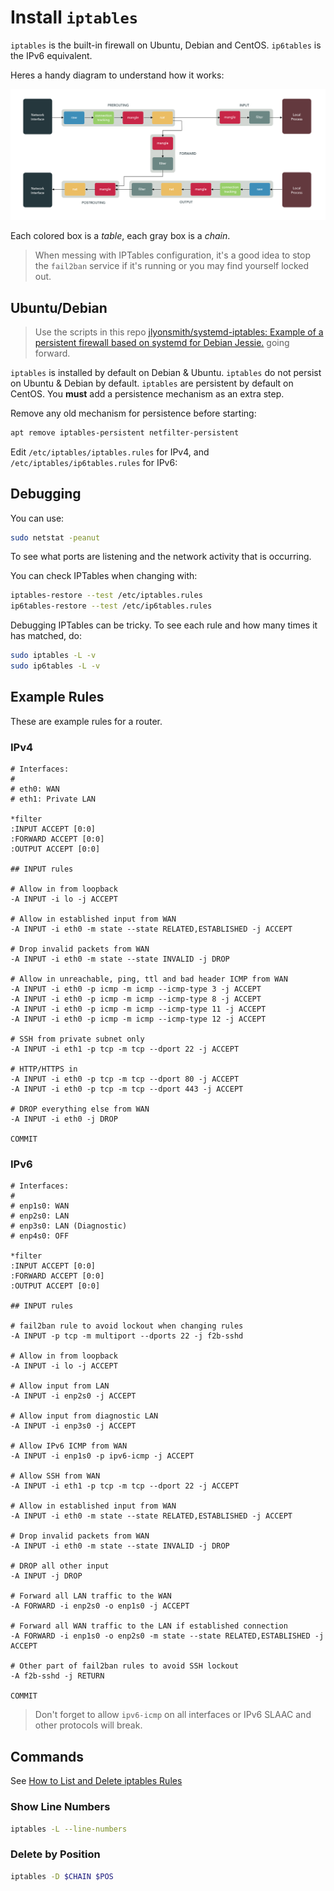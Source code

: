 # Install `iptables`

`iptables` is the built-in firewall on Ubuntu, Debian and CentOS. `ip6tables` is the IPv6 equivalent.

Heres a handy diagram to understand how it works:

![iptables](./IPTables/iptables.png)

Each colored box is a _table_, each gray box is a _chain_.

> When messing with IPTables configuration, it's a good idea to stop the `fail2ban` service if it's running or you may find yourself locked out.

## Ubuntu/Debian

> Use the scripts in this repo [jlyonsmith/systemd-iptables: Example of a persistent firewall based on systemd for Debian Jessie.](https://gi222665thub.com/jlyonsmith/systemd-iptables) going forward.

`iptables` is installed by default on Debian & Ubuntu. `iptables` do not persist on Ubuntu & Debian by default.  `iptables` are persistent by default on CentOS. You **must** add a persistence mechanism as an extra step.

Remove any old mechanism for persistence before starting:

```sh
apt remove iptables-persistent netfilter-persistent
```

Edit `/etc/iptables/iptables.rules` for IPv4, and `/etc/iptables/ip6tables.rules` for IPv6:

## Debugging

You can use:

```bash
sudo netstat -peanut
```

To see what ports are listening and the network activity that is occurring.

You can check IPTables when changing with:

```sh
iptables-restore --test /etc/iptables.rules
ip6tables-restore --test /etc/ip6tables.rules
```

Debugging IPTables can be tricky.  To see each rule and how many times it has matched, do:

```sh
sudo iptables -L -v
sudo ip6tables -L -v
```

## Example Rules

These are example rules for a router.

### IPv4

```rules
# Interfaces:
#
# eth0: WAN
# eth1: Private LAN

*filter
:INPUT ACCEPT [0:0]
:FORWARD ACCEPT [0:0]
:OUTPUT ACCEPT [0:0]

## INPUT rules

# Allow in from loopback
-A INPUT -i lo -j ACCEPT

# Allow in established input from WAN
-A INPUT -i eth0 -m state --state RELATED,ESTABLISHED -j ACCEPT

# Drop invalid packets from WAN
-A INPUT -i eth0 -m state --state INVALID -j DROP

# Allow in unreachable, ping, ttl and bad header ICMP from WAN
-A INPUT -i eth0 -p icmp -m icmp --icmp-type 3 -j ACCEPT
-A INPUT -i eth0 -p icmp -m icmp --icmp-type 8 -j ACCEPT
-A INPUT -i eth0 -p icmp -m icmp --icmp-type 11 -j ACCEPT
-A INPUT -i eth0 -p icmp -m icmp --icmp-type 12 -j ACCEPT

# SSH from private subnet only
-A INPUT -i eth1 -p tcp -m tcp --dport 22 -j ACCEPT

# HTTP/HTTPS in
-A INPUT -i eth0 -p tcp -m tcp --dport 80 -j ACCEPT
-A INPUT -i eth0 -p tcp -m tcp --dport 443 -j ACCEPT

# DROP everything else from WAN
-A INPUT -i eth0 -j DROP

COMMIT
```

### IPv6

```rules
# Interfaces:
#
# enp1s0: WAN
# enp2s0: LAN
# enp3s0: LAN (Diagnostic)
# enp4s0: OFF

*filter
:INPUT ACCEPT [0:0]
:FORWARD ACCEPT [0:0]
:OUTPUT ACCEPT [0:0]

## INPUT rules

# fail2ban rule to avoid lockout when changing rules
-A INPUT -p tcp -m multiport --dports 22 -j f2b-sshd

# Allow in from loopback
-A INPUT -i lo -j ACCEPT

# Allow input from LAN
-A INPUT -i enp2s0 -j ACCEPT

# Allow input from diagnostic LAN
-A INPUT -i enp3s0 -j ACCEPT

# Allow IPv6 ICMP from WAN
-A INPUT -i enp1s0 -p ipv6-icmp -j ACCEPT

# Allow SSH from WAN
-A INPUT -i eth1 -p tcp -m tcp --dport 22 -j ACCEPT

# Allow in established input from WAN
-A INPUT -i eth0 -m state --state RELATED,ESTABLISHED -j ACCEPT

# Drop invalid packets from WAN
-A INPUT -i eth0 -m state --state INVALID -j DROP

# DROP all other input
-A INPUT -j DROP

# Forward all LAN traffic to the WAN
-A FORWARD -i enp2s0 -o enp1s0 -j ACCEPT

# Forward all WAN traffic to the LAN if established connection
-A FORWARD -i enp1s0 -o enp2s0 -m state --state RELATED,ESTABLISHED -j ACCEPT

# Other part of fail2ban rules to avoid SSH lockout
-A f2b-sshd -j RETURN

COMMIT
```

> Don't forget to allow `ipv6-icmp` on all interfaces or IPv6 SLAAC and other protocols will break.

## Commands

See [How to List and Delete iptables Rules](https://www.digitalocean.com/community/tutorials/how-to-list-and-delete-iptables-firewall-rules)

### Show Line Numbers

```sh
iptables -L --line-numbers
```

### Delete by Position

```sh
iptables -D $CHAIN $POS
```
